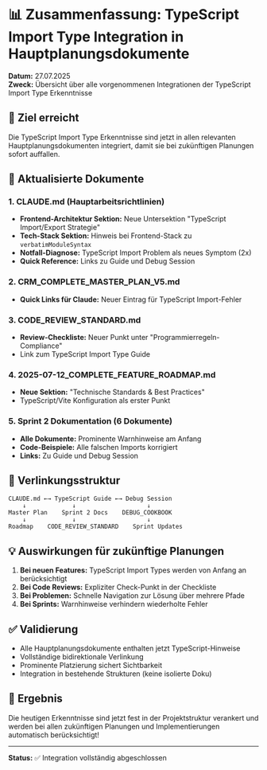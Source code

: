 # 📊 Zusammenfassung: TypeScript Import Type Integration in Hauptplanungsdokumente

**Datum:** 27.07.2025  
**Zweck:** Übersicht über alle vorgenommenen Integrationen der TypeScript Import Type Erkenntnisse

## 🎯 Ziel erreicht

Die TypeScript Import Type Erkenntnisse sind jetzt in allen relevanten Hauptplanungsdokumenten integriert, damit sie bei zukünftigen Planungen sofort auffallen.

## 📝 Aktualisierte Dokumente

### 1. CLAUDE.md (Hauptarbeitsrichtlinien)
- **Frontend-Architektur Sektion:** Neue Untersektion "TypeScript Import/Export Strategie" 
- **Tech-Stack Sektion:** Hinweis bei Frontend-Stack zu `verbatimModuleSyntax`
- **Notfall-Diagnose:** TypeScript Import Problem als neues Symptom (2x)
- **Quick Reference:** Links zu Guide und Debug Session

### 2. CRM_COMPLETE_MASTER_PLAN_V5.md
- **Quick Links für Claude:** Neuer Eintrag für TypeScript Import-Fehler

### 3. CODE_REVIEW_STANDARD.md  
- **Review-Checkliste:** Neuer Punkt unter "Programmierregeln-Compliance"
- Link zum TypeScript Import Type Guide

### 4. 2025-07-12_COMPLETE_FEATURE_ROADMAP.md
- **Neue Sektion:** "Technische Standards & Best Practices"
- TypeScript/Vite Konfiguration als erster Punkt

### 5. Sprint 2 Dokumentation (6 Dokumente)
- **Alle Dokumente:** Prominente Warnhinweise am Anfang
- **Code-Beispiele:** Alle falschen Imports korrigiert
- **Links:** Zu Guide und Debug Session

## 🔗 Verlinkungsstruktur

```
CLAUDE.md ←→ TypeScript Guide ←→ Debug Session
    ↓             ↓                    ↓
Master Plan    Sprint 2 Docs    DEBUG_COOKBOOK
    ↓             ↓                    ↓
Roadmap    CODE_REVIEW_STANDARD    Sprint Updates
```

## 💡 Auswirkungen für zukünftige Planungen

1. **Bei neuen Features:** TypeScript Import Types werden von Anfang an berücksichtigt
2. **Bei Code Reviews:** Expliziter Check-Punkt in der Checkliste
3. **Bei Problemen:** Schnelle Navigation zur Lösung über mehrere Pfade
4. **Bei Sprints:** Warnhinweise verhindern wiederholte Fehler

## ✅ Validierung

- Alle Hauptplanungsdokumente enthalten jetzt TypeScript-Hinweise
- Vollständige bidirektionale Verlinkung
- Prominente Platzierung sichert Sichtbarkeit
- Integration in bestehende Strukturen (keine isolierte Doku)

## 🎯 Ergebnis

Die heutigen Erkenntnisse sind jetzt fest in der Projektstruktur verankert und werden bei allen zukünftigen Planungen und Implementierungen automatisch berücksichtigt!

---

**Status:** ✅ Integration vollständig abgeschlossen